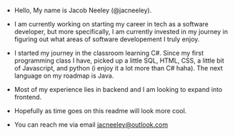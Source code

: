- Hello, My name is Jacob Neeley (@jacneeley).
- I am currently working on starting my career in tech as a software developer, but more specifically, I am currently invested in my journey in figuring out what areas of software developement I truly enjoy.

- I started my journey in the classroom learning C#. Since my first programming class I have, picked up a little SQL, HTML, CSS, a little bit of Javascript, and python (i enjoy it a lot more than C# haha). The next language on my roadmap is Java. 

- Most of my experience lies in backend and I am looking to expand into frontend.

- Hopefully as time goes on this readme will look more cool.

- You can reach me via email jacneeley@outlook.com


